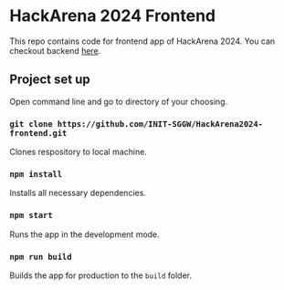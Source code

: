 # HackArena 2024 Frontend

This repo contains code for frontend app of HackArena 2024. You can checkout backend [here](https://github.com/INIT-SGGW/HackArena2024-backend).

## Project set up

Open command line and go to directory of your choosing.

### `git clone https://github.com/INIT-SGGW/HackArena2024-frontend.git`

Clones respository to local machine.

### `npm install`

Installs all necessary dependencies.

### `npm start`

Runs the app in the development mode.

### `npm run build`

Builds the app for production to the `build` folder.
